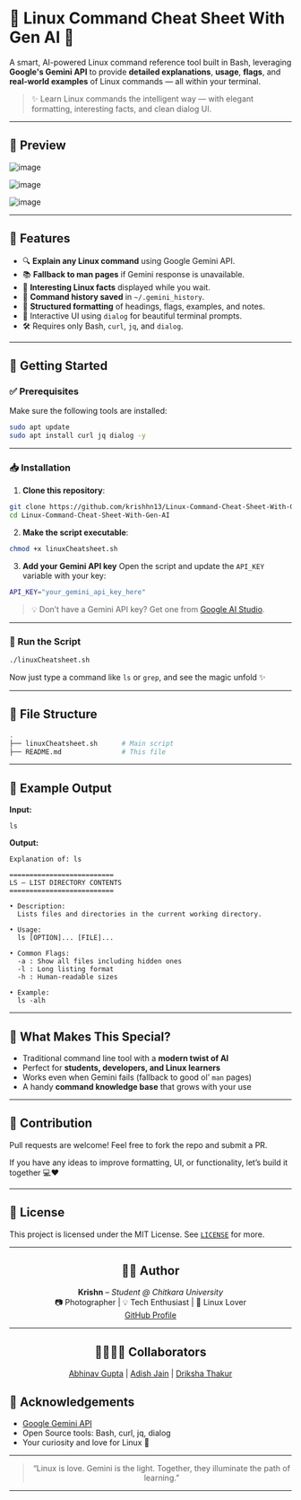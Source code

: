 
# 🐧 Linux Command Cheat Sheet With Gen AI 🧠

A smart, AI-powered Linux command reference tool built in Bash, leveraging **Google's Gemini API** to provide **detailed explanations**, **usage**, **flags**, and **real-world examples** of Linux commands — all within your terminal.

> ✨ Learn Linux commands the intelligent way — with elegant formatting, interesting facts, and clean dialog UI.

---

## 📸 Preview

![image](https://github.com/user-attachments/assets/8bf120f3-87dc-47be-bb80-71460c3a0176)

![image](https://github.com/user-attachments/assets/637e2d74-f76c-47f1-92b9-400542206aa8)

![image](https://github.com/user-attachments/assets/c805969a-adb9-43c1-9316-9e8fb9d70402)


---

## 🔧 Features

- 🔍 **Explain any Linux command** using Google Gemini API.
- 📚 **Fallback to man pages** if Gemini response is unavailable.
- 🧠 **Interesting Linux facts** displayed while you wait.
- 💾 **Command history saved** in `~/.gemini_history`.
- 📑 **Structured formatting** of headings, flags, examples, and notes.
- 💬 Interactive UI using `dialog` for beautiful terminal prompts.
- 🛠️ Requires only Bash, `curl`, `jq`, and `dialog`.

---

## 🚀 Getting Started

### ✅ Prerequisites

Make sure the following tools are installed:

```bash
sudo apt update
sudo apt install curl jq dialog -y
````

---

### 📥 Installation

1. **Clone this repository**:

```bash
git clone https://github.com/krishhn13/Linux-Command-Cheat-Sheet-With-Gen-AI.git
cd Linux-Command-Cheat-Sheet-With-Gen-AI
```

2. **Make the script executable**:

```bash
chmod +x linuxCheatsheet.sh
```

3. **Add your Gemini API key**
   Open the script and update the `API_KEY` variable with your key:

```bash
API_KEY="your_gemini_api_key_here"
```

> 💡 Don’t have a Gemini API key? Get one from [Google AI Studio](https://aistudio.google.com/app/apikey).

---

### 🧪 Run the Script

```bash
./linuxCheatsheet.sh
```

Now just type a command like `ls` or `grep`, and see the magic unfold ✨

---

## 📂 File Structure

```bash
.
├── linuxCheatsheet.sh      # Main script            
├── README.md               # This file
```

---

## 🌟 Example Output

**Input:**

```
ls
```

**Output:**

```
Explanation of: ls

==========================
LS – LIST DIRECTORY CONTENTS
==========================

• Description:
  Lists files and directories in the current working directory.

• Usage:
  ls [OPTION]... [FILE]...

• Common Flags:
  -a : Show all files including hidden ones
  -l : Long listing format
  -h : Human-readable sizes

• Example:
  ls -alh
```

---

## 📒 What Makes This Special?

* Traditional command line tool with a **modern twist of AI**
* Perfect for **students, developers, and Linux learners**
* Works even when Gemini fails (fallback to good ol’ `man` pages)
* A handy **command knowledge base** that grows with your use

---

## 🤝 Contribution

Pull requests are welcome! Feel free to fork the repo and submit a PR.

If you have any ideas to improve formatting, UI, or functionality, let’s build it together 💻❤️

---

## 📜 License

This project is licensed under the MIT License. See [`LICENSE`](LICENSE) for more.

---
<div align = center>

## 👨‍💻 Author

**Krishn** – *Student @ Chitkara University* <br>
📷 Photographer | 💡 Tech Enthusiast | 🐧 Linux Lover <br>
[GitHub Profile](https://github.com/krishhn13)

---

## 👨‍💻👨‍💻 Collaborators

 [Abhinav Gupta](http://github.com/abhinavGupta-012) | [Adish Jain](https://github.com/adi01-codes) | [Driksha Thakur](https://github.com/drikshathakur786)

</div>

## 🙌 Acknowledgements

* [Google Gemini API](https://aistudio.google.com/)
* Open Source tools: Bash, curl, jq, dialog
* Your curiosity and love for Linux 🌿

---
<div align = center> 
  
> “Linux is love. Gemini is the light. Together, they illuminate the path of learning.”

</div>
<hr>
